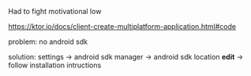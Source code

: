 Had to fight motivational low

https://ktor.io/docs/client-create-multiplatform-application.html#code

problem:
	no android sdk

solution:
	settings -> android sdk manager -> android sdk location **edit** -> follow installation intructions

